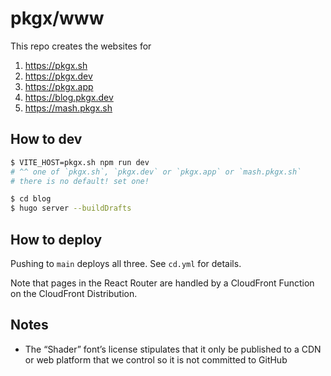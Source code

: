 # pkgx/www

This repo creates the websites for

1. https://pkgx.sh
2. https://pkgx.dev
3. https://pkgx.app
4. https://blog.pkgx.dev
5. https://mash.pkgx.sh

## How to dev

```sh
$ VITE_HOST=pkgx.sh npm run dev
# ^^ one of `pkgx.sh`, `pkgx.dev` or `pkgx.app` or `mash.pkgx.sh`
# there is no default! set one!

$ cd blog
$ hugo server --buildDrafts
```

## How to deploy

Pushing to `main` deploys all three. See `cd.yml` for details.

Note that pages in the React Router are handled by a CloudFront Function
on the CloudFront Distribution.


## Notes

* The “Shader” font’s license stipulates that it only be published to a CDN
  or web platform that we control so it is not committed to GitHub
